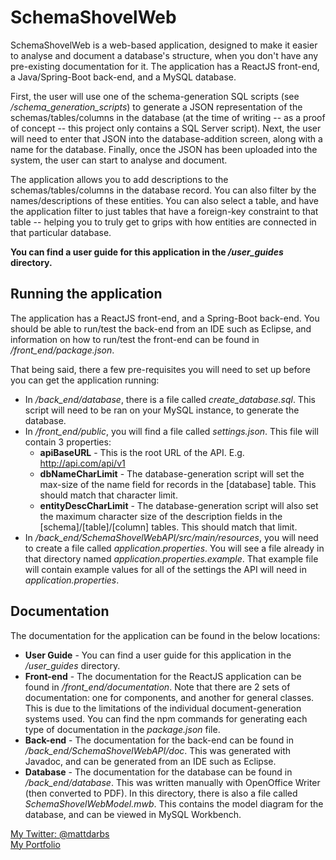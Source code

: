 # SchemaShovelWeb

SchemaShovelWeb is a web-based application, designed to make it easier to analyse and document a database's structure, when you don't have any pre-existing documentation for it. The application has a ReactJS front-end, a Java/Spring-Boot back-end, and a MySQL database.

First, the user will use one of the schema-generation SQL scripts (see */schema_generation_scripts*) to generate a JSON representation of the schemas/tables/columns in the database (at the time of writing -- as a proof of concept -- this project only contains a SQL Server script). Next, the user will need to enter that JSON into the database-addition screen, along with a name for the database. Finally, once the JSON has been uploaded into the system, the user can start to analyse and document.

The application allows you to add descriptions to the schemas/tables/columns in the database record. You can also filter by the names/descriptions of these entities. You can also select a table, and have the application filter to just tables that have a foreign-key constraint to that table -- helping you to truly get to grips with how entities are connected in that particular database.

**You can find a user guide for this application in the */user_guides* directory.**

## Running the application

The application has a ReactJS front-end, and a Spring-Boot back-end. You should be able to run/test the back-end from an IDE such as Eclipse, and information on how to run/test the front-end can be found in */front_end/package.json*.

That being said, there a few pre-requisites you will need to set up before you can get the application running:

- In */back_end/database*, there is a file called *create_database.sql*. This script will need to be ran on your MySQL instance, to generate the database.
- In */front_end/public*, you will find a file called *settings.json*. This file will contain 3 properties: 
    - **apiBaseURL** - This is the root URL of the API. E.g. http://api.com/api/v1
    - **dbNameCharLimit** - The database-generation script will set the max-size of the name field for records in the [database] table. This should match that character limit.
    - **entityDescCharLimit** - The database-generation script will also set the maximum character size of the description fields in the [schema]/[table]/[column] tables. This should match that limit.
- In */back_end/SchemaShovelWebAPI/src/main/resources*, you will need to create a file called *application.properties*. You will see a file already in that directory named *application.properties.example*. That example file will contain example values for all of the settings the API will need in *application.properties*.

## Documentation

The documentation for the application can be found in the below locations:

- **User Guide** - You can find a user guide for this application in the */user_guides* directory.
- **Front-end** - The documentation for the ReactJS application can be found in */front_end/documentation*. Note that there are 2 sets of documentation: one for components, and another for general classes. This is due to the limitations of the individual document-generation systems used. You can find the npm commands for generating each type of documentation in the *package.json* file.
- **Back-end** - The documentation for the back-end can be found in */back_end/SchemaShovelWebAPI/doc*. This was generated with Javadoc, and can be generated from an IDE such as Eclipse.
- **Database** - The documentation for the database can be found in */back_end/database*. This was written manually with OpenOffice Writer (then converted to PDF). In this directory, there is also a file called *SchemaShovelWebModel.mwb*. This contains the model diagram for the database, and can be viewed in MySQL Workbench.

[My Twitter: @mattdarbs](http://twitter.com/mattdarbs)  
[My Portfolio](http://md-developer.uk)
